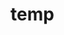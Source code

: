 # temp





















































































































































































































































































































































































































































































































































































